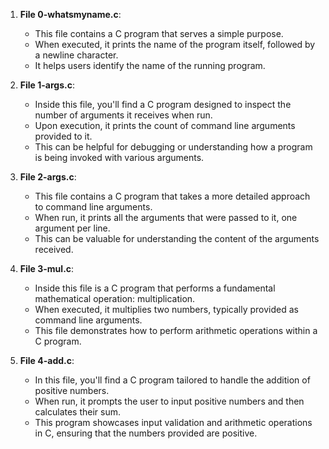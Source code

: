 1. **File 0-whatsmyname.c**:
   - This file contains a C program that serves a simple purpose.
   - When executed, it prints the name of the program itself, followed by a newline character.
   - It helps users identify the name of the running program.

2. **File 1-args.c**:
   - Inside this file, you'll find a C program designed to inspect the number of arguments it receives when run.
   - Upon execution, it prints the count of command line arguments provided to it.
   - This can be helpful for debugging or understanding how a program is being invoked with various arguments.

3. **File 2-args.c**:
   - This file contains a C program that takes a more detailed approach to command line arguments.
   - When run, it prints all the arguments that were passed to it, one argument per line.
   - This can be valuable for understanding the content of the arguments received.

4. **File 3-mul.c**:
   - Inside this file is a C program that performs a fundamental mathematical operation: multiplication.
   - When executed, it multiplies two numbers, typically provided as command line arguments.
   - This file demonstrates how to perform arithmetic operations within a C program.

5. **File 4-add.c**:
   - In this file, you'll find a C program tailored to handle the addition of positive numbers.
   - When run, it prompts the user to input positive numbers and then calculates their sum.
   - This program showcases input validation and arithmetic operations in C, ensuring that the numbers provided are positive.